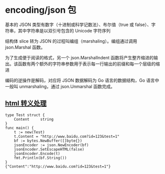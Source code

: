# encoding/json 包

基本的 JSON 类型有数字（十进制或科学记数法）、布尔值（true 或 false）、字符串，其中字符串是以双引号包含的 Unicode 字符序列

结构体 slice 转为 JSON 的过程叫编组（marshaling）。编组通过调用 json.Marshal 函数。

为了生成便于阅读的格式，另一个 json.MarshalIndent 函数将产生整齐缩进的输出。该函数有两个额外的字符串参数用于表示每一行输出的前缀和每一个层级的缩进

编码的逆操作是解码，对应将 JSON 数据解码为 Go 语言的数据结构，Go 语言中一般叫 unmarshaling，通过 json.Unmarshal 函数完成。

## [html 转义处理](https://hacpai.com/article/1524558037151)

```golang
type Test struct {
	Content		string
}
func main() {
	t := new(Test)
	t.Content = "http://www.baidu.com?id=123&test=1"
	bf := bytes.NewBuffer([]byte{})
	jsonEncoder := json.NewEncoder(bf)
	jsonEncoder.SetEscapeHTML(false)
	jsonEncoder.Encode(t)
	fmt.Println(bf.String())
}
{"Content":"http://www.baidu.com?id=123&test=1"}
```
